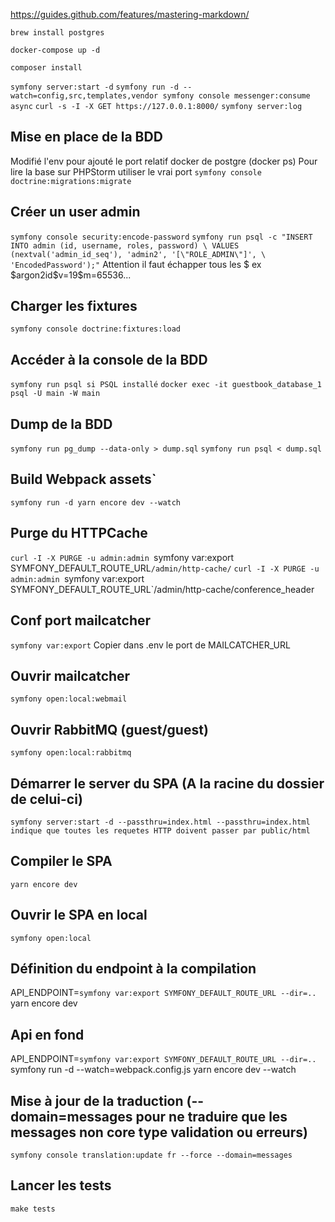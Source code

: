 https://guides.github.com/features/mastering-markdown/

`brew install postgres`

`docker-compose up -d`

`composer install`

`symfony server:start -d`
`symfony run -d --watch=config,src,templates,vendor symfony console messenger:consume async`
`curl -s -I -X GET https://127.0.0.1:8000/`
`symfony server:log`

## Mise en place de la BDD
Modifié l'env pour ajouté le port relatif docker de postgre (docker ps)
Pour lire la base sur PHPStorm utiliser le vrai port
`symfony console doctrine:migrations:migrate`

## Créer un user admin
`symfony console security:encode-password`
`symfony run psql -c "INSERT INTO admin (id, username, roles, password) \
  VALUES (nextval('admin_id_seq'), 'admin2', '[\"ROLE_ADMIN\"]', \
'EncodedPassword');"`
Attention il faut échapper tous les $ ex \$argon2id\$v=19\$m=65536...

## Charger les fixtures
`symfony console doctrine:fixtures:load`

## Accéder à la console de la BDD
`symfony run psql si PSQL installé`
`docker exec -it guestbook_database_1 psql -U main -W main`

## Dump de la BDD
`symfony run pg_dump --data-only > dump.sql`
`symfony run psql < dump.sql`

## Build Webpack assets`
`symfony run -d yarn encore dev --watch`

## Purge du HTTPCache
`curl -I -X PURGE -u admin:admin `symfony var:export SYMFONY_DEFAULT_ROUTE_URL`/admin/http-cache/`
`curl -I -X PURGE -u admin:admin `symfony var:export SYMFONY_DEFAULT_ROUTE_URL`/admin/http-cache/conference_header

## Conf port mailcatcher
`symfony var:export`
Copier dans .env le port de MAILCATCHER_URL

## Ouvrir mailcatcher
`symfony open:local:webmail`

## Ouvrir RabbitMQ (guest/guest)
`symfony open:local:rabbitmq`


## Démarrer le server du SPA (A la racine du dossier de celui-ci)
`symfony server:start -d --passthru=index.html
--passthru=index.html indique que toutes les requetes HTTP doivent passer par public/html`

## Compiler le SPA
`yarn encore dev`

## Ouvrir le SPA en local
`symfony open:local`

## Définition du endpoint à la compilation
API_ENDPOINT=`symfony var:export SYMFONY_DEFAULT_ROUTE_URL --dir=..` yarn encore dev

## Api en fond
API_ENDPOINT=`symfony var:export SYMFONY_DEFAULT_ROUTE_URL --dir=..` symfony run -d --watch=webpack.config.js yarn encore dev --watch

## Mise à jour de la traduction (--domain=messages pour ne traduire que les messages non core type validation ou erreurs)
`symfony console translation:update fr --force --domain=messages`

## Lancer les tests
`make tests`
